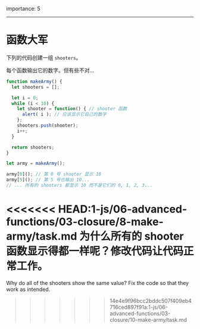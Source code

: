 importance: 5

---

# 函数大军

下列的代码创建一组 `shooters`。

每个函数输出它的数字。但有些不对...

```js run
function makeArmy() {
  let shooters = [];

  let i = 0;
  while (i < 10) {
    let shooter = function() { // shooter 函数
      alert( i ); // 应该显示它自己的数字
    };
    shooters.push(shooter);
    i++;
  }

  return shooters;
}

let army = makeArmy();

army[0](); // 第 0 号 shooter 显示 10
army[5](); // 第 5 号也输出 10...
// ... 所有的 shooters 都显示 10 而不是它们的 0, 1, 2, 3...
```

<<<<<<< HEAD:1-js/06-advanced-functions/03-closure/8-make-army/task.md
为什么所有的 shooter 函数显示得都一样呢？修改代码让代码正常工作。
=======
Why do all of the shooters show the same value? Fix the code so that they work as intended.
>>>>>>> 14e4e9f96bcc2bddc507f409eb4716ced897f91a:1-js/06-advanced-functions/03-closure/10-make-army/task.md

